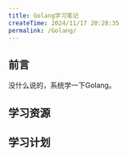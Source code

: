 ```yaml
---
title: Golang学习笔记
createTime: 2024/11/17 20:28:35
permalink: /Golang/
---
```


## 前言

没什么说的，系统学一下Golang。

## 学习资源

## 学习计划